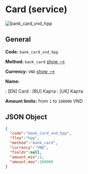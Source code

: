 
# Card (service) 
![bank_card_vnd_hpp](https://static.openfintech.io/payment_methods/bank_card_vnd_hpp/logo.svg?w=400&c=v0.59.26#w200)  

## General 
 
**Code:** `bank_card_vnd_hpp` 
 
**Method:** `bank_card` 
 [show -->](/payment-methods/bank_card/) 
 
**Currency:** `VND` [show -->](/currencies/VND/) 
 
**Name:** 
 
:	[EN] Card 
:	[RU] Карта 
:	[UK] Карта 
 
**Amount limits:** from `1` to `100000` VND 

## JSON Object 

```json
{
  "code":"bank_card_vnd_hpp",
  "flow":"hpp",
  "method":"bank_card",
  "currency":"VND",
  "fields":null,
  "amount_min":1,
  "amount_max":100000
}
```  
